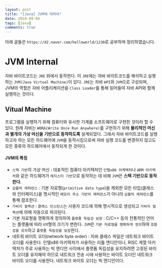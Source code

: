 ```yaml
---
layout: post
title: "[Java] JVM에 대하여"
date: 2018-09-04
tags: [Java]
comments: true
---
```

아래 글들은 `https://d2.naver.com/helloworld/1230`로 공부하며 정리하였습니다.

# JVM Internal

자바 바이트코드는 `JRE` 위에서 동작한다. 이 `JRE`에는 자바 바이트코드를 해석하고 실행하는 `JVM(Java Virtual Machine)`이 있다. `JRE`는 자바 `API`와 `JVM`으로 구성되며, JVM의 역할은 자바 어플리케이션을 `Class Loader`를 통해 읽어들여 자바 API와 함께 실행하는 것이다.

## Vitual Machine

프로그램을 실행하기 위해 컴퓨터와 유사한 기계를 소프트웨어로 구현한 것이라 할 수 있다. 원래 자바는 `WORA(Write Once Run Anywhere)`를 구현하기 위해 **물리적인 머신과 별개의 가상 머신을 기반으로 동작하도록** 설계되었다. 그래서 자바 바이트코드를 실행하고자 하는 모든 하드웨어에 `JVM`을 동작시킴으로써 자바 실행 코드를 변경하지 않고도 모든 종류의 하드웨어에서 동작되게 한 것이다.

#### JVM의 특징

- `스택 기반`의 가상 머신 : 대표적인 컴퓨터 아키텍처인 `인텔x86 아케텍처`나 `ARM 아키텍처`와 같은 하드웨어가 `레지스터 기반`으로 동작하는 데 비해 `JVM`은 **스택 기반으로 동작 한다.**
- `심볼릭 레퍼런스` : 기본 자료형(`primitive data type`)을 제외한 모든 타입(클래스와 인터페이스)을 명시적인 `메모리 주소 기반의 레퍼런스`가 아니라 `심볼릭 레퍼런스`를 통해 참조한다.
- `가비지 컬렉션` : `클래스 인스턴스`는 사용자 코드에 의해 명시적으로 생성되고 `가비지 컬렉션`에 의해 자동으로 파괴된다.
- 기본 자료형을 명확하게 정의하여 `플랫폼 독립성 보장` : C/C++ 등의 전통적인 언어는 플랫폼에 따라 int형의 크기가 변한다. `JVM`은 `기본 자료형을 명확하게 정의`하여 `호환성을 유지`하고 `플랫폼 독립성을 보장`한다.
- 네트워 바이트 오더(network byte order) : 자바 클래스 파일은 네트워크 바이트 오더를 사용한다. 인텔x86 아키텍처가 사용하는 리틀 엔디안이나, RISC 계열 아키텍처가 주로 사용하는 빅 엔디안 사이에서 플랫폼 독립성을 유지하려면 고정된 바이트 오더를 유지해야 하므로 네트워크 전송 시에 사용하는 바이트 오더인 네트워크 바이트 오더를 사용한다. 네트워크 바이트 오더는 빅 엔디안이다.
